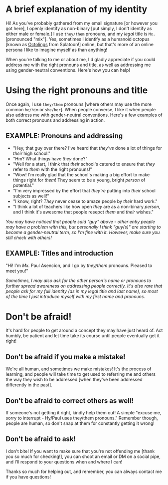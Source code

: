 # A brief explanation of my identity
Hi! As you've probably gathered from my email signature [or however you got here], I openly identify as non-binary [put simply, I don't identify as either male or female.] I use `they/them` pronouns, and my *legal* title is `Mx.` [pronounced "mix"]. Yes, sometimes I identify as a humanoid octopus [known as [Octolings](https://splatoonwiki.org/wiki/Octoling_(playable)) from Splatoon!] online, but that's more of an online persona I like to imagine myself as than anything!

When you're talking to me or about me, I'd gladly appreciate if you could address me with the right pronouns and title, as well as addressing me using gender-neutral conventions. Here's how you can help!

# Using the right pronouns and title
Once again, I use `they/them` pronouns [where others may use the more common `he/him` or `she/her`]. When people converse, I like it when people also address me with gender-neutral conventions. Here's a few examples of both correct pronouns and addressing in action.

## EXAMPLE: Pronouns and addressing
- "Hey, that guy over there? I've heard that *they've* done a lot of things for *their* high school."
- "Hm? What things have *they* done?"
- "Well for a start, I think that *their* school's catered to ensure that *they* refer to *them* with the right pronouns!"
- "Wow! I'm really glad that the school's making a big effort to make things right for *them*! They seem to be a young, bright *person* of potential."
- "I'm very impressed by the effort that *they're* putting into *their* school subjects as well!"
- "I know, right? *They* never cease to amaze people by *their* hard work."
- "I think a lot of teachers like how open *they* are as a non-binary *person*, and I think it's awesome that people resepct *them* and *their* wishes."

*You may have noticed that people said "guy" above - other enby people may have a problem with this, but personally I think "guy(s)" are starting to become a gender-neutral term, so I'm fine with it. However, make sure you still check with others!*

## EXAMPLE: Titles and introduction
"Hi! I'm *Mx.* Paul Asencion, and I go by *they/them* pronouns. Pleased to meet you!"

*Sometimes, I may also ask for the other person's name or pronouns to further spread awareness on addressing people correctly. It's also rare that people ask for my full identity (as in my legal title and last name), so most of the time I just introduce myself with my first name and pronouns.*

# Don't be afraid!
It's hard for people to get around a concept they may have just heard of. Act humbly, be patient and let time take its course until people eventually get it right!
## Don't be afraid if you make a mistake!
We're all human, and sometimes we make mistakes! It's the process of learning, and people will take time to get used to referring me and others the way they wish to be addressed [when they've been addressed differently in the past].

## Don't be afraid to correct others as well!
If someone's not getting it right, kindly help them out! A simple "excuse me, sorry to interrupt - Hy/Paul uses they/them pronouns." Remember though, people are human, so don't snap at them for constantly getting it wrong!

## Don't be afraid to ask!
I don't bite! If you want to make sure that you're not offending me [thank you so much for checking!], you can shoot an email or DM on a social pipe, and I'll respond to your questions when and where I can!

Thanks so much for helping out, and remember, you can always contact me if you have questions!
